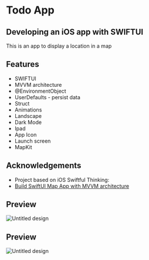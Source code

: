 # Todo App

## Developing an iOS app with SWIFTUI

This is an app to display a location in a map


## Features

- SWIFTUI
- MVVM architecture
- @EnvironmentObject
- UserDefaults - persist data
- Struct
- Animations
- Landscape
- Dark Mode
- Ipad
- App Icon
- Launch screen
- MapKit



## Acknowledgements

 - Project based on iOS Swiftful Thinking: 
 - [Build SwiftUI Map App with MVVM architecture](https://www.swiftful-thinking.com/store)
 


## Preview

![Untitled design](https://github.com/user-attachments/assets/4f035cb0-6df4-482b-9cb0-36b1ef266175)


## Preview

![Untitled design](https://github.com/user-attachments/assets/76a4ece6-dd5e-47f3-8a5d-c5d2fc91c478)

